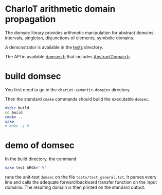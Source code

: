 CharIoT arithmetic domain propagation
=====================================

The domsec library provides arithmetic manipulation for abstract domains:
intervals, singleton, disjunctions of elements, symbolic domains.

A demonstrator is available in the [tests](tests) directory.

The API in available [domsec.h](domsec.h) that includes
[AbstractDomain.h](applications/Analyzer/Scalar/AbstractDomain.h).

# build domsec

You first need to go in the `chariot-semantic-domains` directory.

Then the standard `cmake` commands should build the executable `domsec`.

```sh
mkdir build
cd build
cmake ..
make
# make -j 8
```

# demo of domsec

In the build directory, the command

```sh
make test ARGS="-V"
```

runs the unit-test `domsec` on the file `tests/test_general.txt`.
It parses every line and calls the adequate forward/backward transfer
function on the input domains.
The resulting domain is then printed on the standard output.

